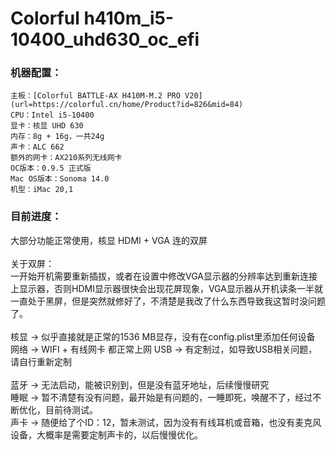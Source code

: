 # Colorful h410m_i5-10400_uhd630_oc_efi

### 机器配置：
```
主板：[Colorful BATTLE-AX H410M-M.2 PRO V20](url=https://colorful.cn/home/Product?id=826&mid=84)
CPU：Intel i5-10400
显卡：核显 UHD 630
内存：8g + 16g，一共24g
声卡：ALC 662
额外的网卡：AX210系列无线网卡
OC版本：0.9.5 正式版
Mac OS版本：Sonoma 14.0
机型：iMac 20,1
```

### 目前进度：

大部分功能正常使用，核显 HDMI + VGA 连的双屏</br></br>
关于双屏：</br>
一开始开机需要重新插拔，或者在设置中修改VGA显示器的分辨率达到重新连接上显示器，否则HDMI显示器很快会出现花屏现象，VGA显示器从开机读条一半就一直处于黑屏，但是突然就修好了，不清楚是我改了什么东西导致我这暂时没问题了。</br></br>
核显 -> 似乎直接就是正常的1536 MB显存，没有在config.plist里添加任何设备</br>
网络 -> WIFI + 有线网卡 都正常上网
USB -> 有定制过，如导致USB相关问题，请自行重新定制
</br></br>
蓝牙 -> 无法启动，能被识别到，但是没有蓝牙地址，后续慢慢研究</br>
睡眠 -> 暂不清楚有没有问题，最开始是有问题的，一睡即死，唤醒不了，经过不断优化，目前待测试。</br>
声卡 -> 随便给了个ID：12，暂未测试，因为没有有线耳机或音箱，也没有麦克风设备，大概率是需要定制声卡的，以后慢慢优化。

